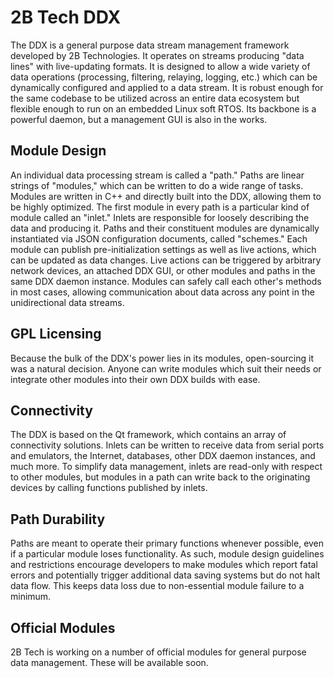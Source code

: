 # 2B Tech DDX

The DDX is a general purpose data stream management framework developed by 2B Technologies.  It operates on streams producing "data lines" with live-updating formats.  It is designed to allow a wide variety of data operations (processing, filtering, relaying, logging, etc.) which can be dynamically configured and applied to a data stream.  It is robust enough for the same codebase to be utilized across an entire data ecosystem but flexible enough to run on an embedded Linux soft RTOS.  Its backbone is a powerful daemon, but a management GUI is also in the works.

## Module Design
An individual data processing stream is called a "path."  Paths are linear strings of "modules," which can be written to do a wide range of tasks.  Modules are written in C++ and directly built into the DDX, allowing them to be highly optimized.  The first module in every path is a particular kind of module called an "inlet."  Inlets are responsible for loosely describing the data and producing it.  Paths and their constituent modules are dynamically instantiated via JSON configuration documents, called "schemes."  Each module can publish pre-initialization settings as well as live actions, which can be updated as data changes.  Live actions can be triggered by arbitrary network devices, an attached DDX GUI, or other modules and paths in the same DDX daemon instance.  Modules can safely call each other's methods in most cases, allowing communication about data across any point in the unidirectional data streams.

## GPL Licensing
Because the bulk of the DDX's power lies in its modules, open-sourcing it was a natural decision.  Anyone can write modules which suit their needs or integrate other modules into their own DDX builds with ease.  

## Connectivity
The DDX is based on the Qt framework, which contains an array of connectivity solutions.  Inlets can be written to receive data from serial ports and emulators, the Internet, databases, other DDX daemon instances, and much more.  To simplify data management, inlets are read-only with respect to other modules, but modules in a path can write back to the originating devices by calling functions published by inlets.

## Path Durability
Paths are meant to operate their primary functions whenever possible, even if a particular module loses functionality.  As such, module design guidelines and restrictions encourage developers to make modules which report fatal errors and potentially trigger additional data saving systems but do not halt data flow.  This keeps data loss due to non-essential module failure to a minimum.

## Official Modules
2B Tech is working on a number of official modules for general purpose data management.  These will be available soon.